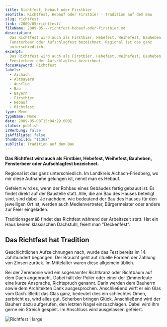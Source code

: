 ```yaml
---
title: Richtfest, Hebauf oder Firstbier
seoTitle: Richtfest, Hebauf oder Firstbier - Tradition auf dem Bau
slug: richtfest
link: /2009/05/richtfest/
fileName: 2009-05---richtfest-hebauf-oder-firstbier.md
description:
  Das Richtfest wird auch als Firstbier, Hebefest, Weihefest, Bauheben,
  Fensterbeer oder Aufschlagfest bezeichnet. Regional ist das ganz
  unterschiedlich.
excerpt:
  Das Richtfest wird auch als Firstbier, Hebefest, Weihefest, Bauheben,
  Fensterbeer oder Aufschlagfest bezeichnet.
focusKeyword: Richtfest
labels:
  - Aichach
  - Altbayern
  - Ausflug
  - Bau
  - Bayern
  - Firstbier
  - Hebauf
  - Richtfest
type: Meme
typeName: Meme
date: 2009-05-08T15:04:29.000Z
status: publish
isWerbung: false
isAffiliate: false
thumbnailId: "11362"
subTitle: Tradition auf dem Bau
---
```


<strong>Das Richtfest wird auch als Firstbier, Hebefest, Weihefest, Bauheben,
Fensterbeer oder Aufschlagfest bezeichnet. </strong>

Regional ist das ganz unterschiedlich. Im Landkreis Aichach-Friedberg, wo mir
diese Aufnahme gelungen ist, nennt man es Hebauf.

Gefeiert wird es, wenn der Rohbau eines Gebäudes fertig gebauut ist. Es findet
direkt auf der Baustelle statt. Alle, die am Bau des Hauses beteiligt sind, sind
dabei. Je nachdem, wie bedeutend der Bau des Hauses für den jeweiligen Ort ist,
werden auch Medienvertreter, Bürgermeister oder andere zur Feier eingeladen.

Traditionsgemäß findet das Richtfest während der Arbeitszeit statt. Hat ein Haus
keinen klassischen Dachstuhl, feiert man "Deckenfest".

## Das Richtfest hat Tradition

Geschichtlichen Aufzeichnungen nach, wurde das Fest bereits im 14. Jahrhundert
begangen. Der Braucht geht auf rituelle Formen der Zahlung von Zinsen zurück. Im
Mittelalter waren diese allgemein üblich.

Bei der Zeremonie wird ein sogenannter Richtkranz oder Richtbaum auf dem Dach
angebracht. Dabei hält der Polier oder einer der Zimmerleute eine kurze
Ansprache, Richtspruch genannt. Darin werden dem Bauherrn sowie dem Architekten
Dank ausgesprochen. Anschließend wirft er ein Glas vom Dach. Bleibt das Glas
ganz, bedeutet dies ein schlechtes Omen, zerbricht es, wird alles gut. Scherben
bringen Glück. Anschließend wird der Bauherr dazu aufgerufen, den letzten Nagel
einzuschlagen. Dabei wird ihm gerne ein Streich gespielt. Im Anschluss wird
ausgelassen gefeiert.

![Richtfest | large](http://cardamonchai.com/wp-content/uploads/2011/02/img_5087-800x533.jpg "Richtfest")
